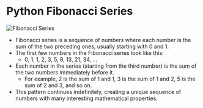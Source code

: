 # Python Fibonacci Series

![Fibonacci Series](https://blogger.googleusercontent.com/img/b/R29vZ2xl/AVvXsEieoYexGvGxLeeC9ZXMCr1Bq8zhdcnFH5ahvJnvYSx2RmNxWDtOVUxbr5yxp4gFwJHaqt-O3MX9PNklRSbMOfXerujLPr-vR_nnGbdaHACoI9QEtrTgz7alXBNuU5R6WQ_BVuDOwNCxapalNT81fIHyz_vUm4Hpuhvir79yiFQFFVB9EBUDg-b3uDIpbi4/s400/Fibonacci%20series.png)

- Fibonacci series is a sequence of numbers where each number is the sum of the two preceding ones, usually starting with 0 and 1.
- The first few numbers in the Fibonacci series look like this:
  - 0, 1, 1, 2, 3, 5, 8, 13, 21, 34, ...
- Each number in the series (starting from the third number) is the sum of the two numbers immediately before it. 
  - For example, 2 is the sum of 1 and 1, 3 is the sum of 1 and 2, 5 is the sum of 2 and 3, and so on. 
- This pattern continues indefinitely, creating a unique sequence of numbers with many interesting mathematical properties.
